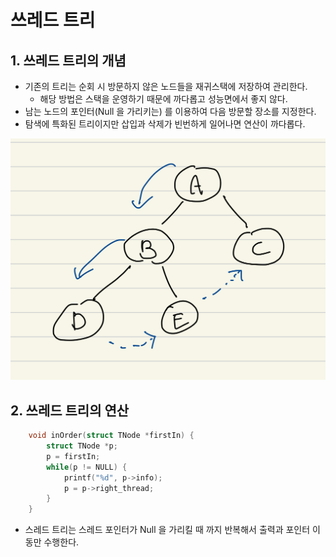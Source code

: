 # 쓰레드 트리
## 1. 쓰레드 트리의 개념
- 기존의 트리는 순회 시 방문하지 않은 노드들을 재귀스택에 저장하여 관리한다.
  - 해당 방법은 스택을 운영하기 때문에 까다롭고 성능면에서 좋지 않다.
- 남는 노드의 포인터(Null 을 가리키는) 를 이용하여 다음 방문할 장소를 지정한다.
- 탐색에 특화된 트리이지만 삽입과 삭제가 빈번하게 일어나면 연산이 까다롭다.

![img1](img1.png)

## 2. 쓰레드 트리의 연산

```cpp
    void inOrder(struct TNode *firstIn) {
        struct TNode *p;
        p = firstIn;
        while(p != NULL) {
            printf("%d", p->info);
            p = p->right_thread;            
        }    
    }
```

- 스레드 트리는 스레드 포인터가 Null 을 가리킬 때 까지 반복해서 출력과 포인터 이동만 수행한다.

